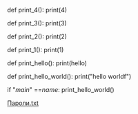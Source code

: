 def print_4():
print(4)


def print_3():
print(3)


def print_2():
print(2)


def print_1():
print(1)


def print_hello():
print(hello)


def print_hello_world():
print("hello worldf")


if "_main_" ==_name_:
print_hello_world()

[Пароли.txt](https://github.com/user-attachments/files/19563982/default.txt)
